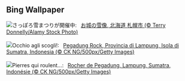 ## Bing Wallpaper
![](https://www.bing.com/th?id=OHR.SapporoSnowFest2024_JA-JP5845958327_UHD.jpg&w=1000)さっぽろ雪まつりが開催中:&nbsp;&ensp;[お城の雪像, 北海道 札幌市 (© Terry Donnelly/Alamy Stock Photo)](https://www.bing.com/th?id=OHR.SapporoSnowFest2024_JA-JP5845958327_UHD.jpg)
<br><br/>
![](https://www.bing.com/th?id=OHR.PegadungRocks_IT-IT3929820367_UHD.jpg&w=1000)Occhio agli scogli!:&nbsp;&ensp;[Pegadung Rock, Provincia di Lampung, Isola di Sumatra, Indonesia (© CK NG/500px/Getty Images)](https://www.bing.com/th?id=OHR.PegadungRocks_IT-IT3929820367_UHD.jpg)
<br><br/>
![](https://www.bing.com/th?id=OHR.PegadungRocks_FR-FR0984354515_UHD.jpg&w=1000)Pierres qui roulent…:&nbsp;&ensp;[Rocher de Pegadung, Lampung, Sumatra, Indonésie (© CK NG/500px/Getty Images)](https://www.bing.com/th?id=OHR.PegadungRocks_FR-FR0984354515_UHD.jpg)
<br><br/>
